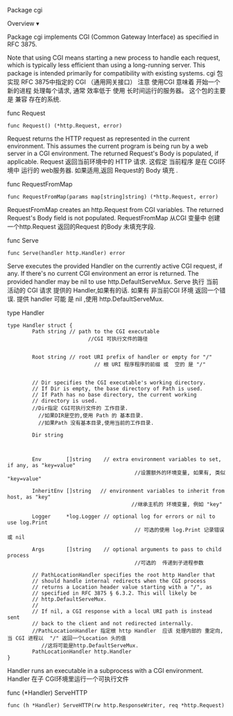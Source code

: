 Package cgi

Overview ▾

Package cgi implements CGI (Common Gateway Interface) as specified in RFC 3875.

Note that using CGI means starting a new process to handle each request, which is typically less efficient than using a long-running server. 
This package is intended primarily for compatibility with existing systems.
cgi 包 实现 RFC 3875中指定的 CGI （通用网关接口）
注意 使用CGI 意味着 开始一个新的进程 处理每个请求, 通常 效率低于  使用 长时间运行的服务器。
这个包的主要是 兼容 存在的系统.



func Request
```golang
func Request() (*http.Request, error)
```
Request returns the HTTP request as represented in the current environment. 
This assumes the current program is being run by a web server in a CGI environment. 
The returned Request's Body is populated, if applicable.
Request 返回当前环境中的 HTTP 请求.
这假定 当前程序 是在 CGI环境中 运行的 web服务器.
如果适用,返回 Request的 Body 填充 .



func RequestFromMap
```golang
func RequestFromMap(params map[string]string) (*http.Request, error)
```
RequestFromMap creates an http.Request from CGI variables. 
The returned Request's Body field is not populated.
RequestFromMap 从CGI 变量中 创建一个http.Request
返回的Request 的Body 未填充字段. 



func Serve
```golang
func Serve(handler http.Handler) error
```
Serve executes the provided Handler on the currently active CGI request, if any. 
If there's no current CGI environment an error is returned. The provided handler may be nil to use http.DefaultServeMux.
Serve 执行 当前 活动的 CGI 请求 提供的 Handler,如果有的话.
如果有 非当前CGI 环境  返回一个错误. 提供 handler 可能 是 nil ,使用 http.DefaultServeMux.



type Handler
```golang
type Handler struct {
        Path string // path to the CGI executable
        				  //CGI 可执行文件的路径
        
        
        Root string // root URI prefix of handler or empty for "/"
							// 根 URI 程序程序的前缀 或  空的 是 "/"


        // Dir specifies the CGI executable's working directory.
        // If Dir is empty, the base directory of Path is used.
        // If Path has no base directory, the current working
        // directory is used.
        //Dir指定 CGI可执行文件的 工作目录.
          //如果DIR是空的,使用 Path 的 基本目录.
          //如果Path 没有基本目录,使用当前的工作目录.

        Dir string



        Env        []string    // extra environment variables to set, if any, as "key=value"
        								 //设置额外的环境变量, 如果有, 类似 "key=value"
        
        InheritEnv []string   // environment variables to inherit from host, as "key"
        								//继承主机的 环境变量, 例如 "key"
        								
        Logger     *log.Logger // optional log for errors or nil to use log.Print
        								 // 可选的使用 log.Print 记录错误 或 nil
        								
        Args       []string    // optional arguments to pass to child process
										 //可选的  传递到子进程参数

        // PathLocationHandler specifies the root http Handler that
        // should handle internal redirects when the CGI process
        // returns a Location header value starting with a "/", as
        // specified in RFC 3875 § 6.3.2. This will likely be
        // http.DefaultServeMux.
        //
        // If nil, a CGI response with a local URI path is instead sent
        // back to the client and not redirected internally.
        //PathLocationHandler 指定根 http Handler  应该 处理内部的 重定向, 当 CGI 进程以  "/" 返回一个Location 头的值
           //这将可能是http.DefaultServeMux.
        PathLocationHandler http.Handler
}
```
Handler runs an executable in a subprocess with a CGI environment.
Handler 在子 CGI环境里运行一个可执行文件



func (*Handler) ServeHTTP
```golang
func (h *Handler) ServeHTTP(rw http.ResponseWriter, req *http.Request)
```